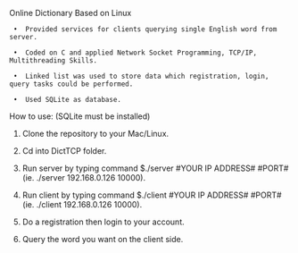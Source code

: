 Online Dictionary Based on Linux

     •	Provided services for clients querying single English word from server.
  
     •	Coded on C and applied Network Socket Programming, TCP/IP, Multithreading Skills.
  
     •	Linked list was used to store data which registration, login, query tasks could be performed.
  
     •	Used SQLite as database.
   
  

How to use: (SQLite must be installed)

 1.  Clone the repository to your Mac/Linux.
 
 2.  Cd into DictTCP folder.
 
 3.  Run server by typing command $./server #YOUR IP ADDRESS# #PORT#  (ie.  ./server 192.168.0.126 10000).
 
 4.  Run client by typing command $./client #YOUR IP ADDRESS# #PORT#  (ie.  ./client 192.168.0.126 10000).
 
 5.  Do a registration then login to your account.
 
 6.  Query the word you want on the client side. 
